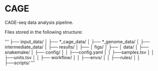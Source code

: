 # CAGE

CAGE-seq data analysis pipeline.

Files stored in the following structure:

'''
├── input_data/
│ ├── *_cage_data/
│ ├── *_genome_data/
│
├── intermediate_data/
│
├── results/
│ ├── │ figs/
│ ├── │ data/
│ 
├── snakemake/
│ ├── config/
│ │  ├──config.yaml 
│ │  ├──samples.tsv
│ │  ├──units.tsv
│ │ 
├── workflow/
│ │  ├──envs/
│ │  ├──rules/
│ │  ├──scripts/
'''




